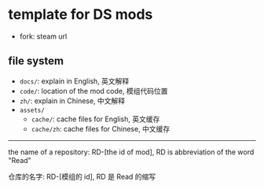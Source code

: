 # template for DS mods

- fork: steam url

## file system

- `docs/`: explain in English, 英文解释
- `code/`: location of the mod code, 模组代码位置
- `zh/`: explain in Chinese, 中文解释
- `assets/`
  - `cache/`: cache files for English, 英文缓存
  - `cache/zh`: cache files for Chinese, 中文缓存

---

the name of a repository: RD-[the id of mod], RD is abbreviation of the word "Read"

仓库的名字: RD-[模组的 id], RD 是 Read 的缩写
